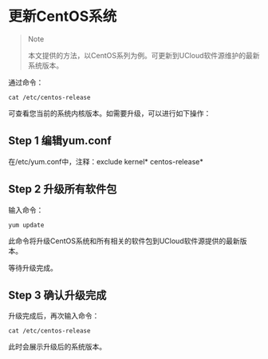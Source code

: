# 更新CentOS系统

> Note
> 
> 本文提供的方法，以CentOS系列为例。可更新到UCloud软件源维护的最新系统版本。

通过命令：

```
cat /etc/centos-release
```

可查看您当前的系统内核版本。如需要升级，可以进行如下操作：

## Step 1 编辑yum.conf

在/etc/yum.conf中，注释：exclude kernel\* centos-release\*

## Step 2 升级所有软件包

输入命令：

```
yum update
```

此命令将升级CentOS系统和所有相关的软件包到UCloud软件源提供的最新版本。

等待升级完成。

## Step 3 确认升级完成

升级完成后，再次输入命令：

```
cat /etc/centos-release
```

此时会展示升级后的系统版本。
